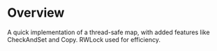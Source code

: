 # Overview

A quick implementation of a thread-safe map, with added features like CheckAndSet and Copy. RWLock used for efficiency.
